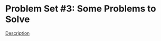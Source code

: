 # Problem Set #3: Some Problems to Solve
[Description](https://github.com/CoolmixZero/projects-school-c/blob/main/icpc-competition-problems/Some%20Problems%20to%20Solve.pdf)
